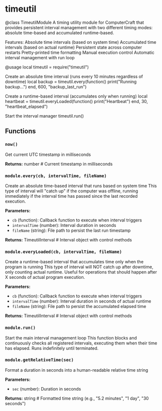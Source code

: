 # timeutil

@class TimeutilModule
A timing utility module for ComputerCraft that provides persistent interval management
with two different timing modes: absolute time-based and accumulated runtime-based.

Features:
Absolute time intervals (based on system time)
Accumulated time intervals (based on actual runtime)
Persistent state across computer restarts
Pretty-printed time formatting
Manual execution control
Automatic interval management with run loop

@usage
local timeutil = require("timeutil")

Create an absolute time interval (runs every 10 minutes regardless of downtime)
local backup = timeutil.every(function()
print("Running backup...")
end, 600, "backup_last_run")

Create a runtime-based interval (accumulates only when running)
local heartbeat = timeutil.everyLoaded(function()
print("Heartbeat")
end, 30, "heartbeat_elapsed")

Start the interval manager
timeutil.run()

## Functions

### `now()`

Get current UTC timestamp in milliseconds

**Returns:** number # Current timestamp in milliseconds

### `module.every(cb, intervalTime, fileName)`

Create an absolute time-based interval that runs based on system time This type of interval will "catch up" if the computer was offline, running immediately if the interval time has passed since the last recorded execution.

**Parameters:**

- `cb` (function): Callback function to execute when interval triggers
- `intervalTime` (number): Interval duration in seconds
- `fileName` (string): File path to persist the last run timestamp

**Returns:** TimeutilInterval # Interval object with control methods

### `module.everyLoaded(cb, intervalTime, fileName)`

Create a runtime-based interval that accumulates time only when the program is running This type of interval will NOT catch up after downtime, only counting actual runtime. Useful for operations that should happen after X seconds of actual program execution.

**Parameters:**

- `cb` (function): Callback function to execute when interval triggers
- `intervalTime` (number): Interval duration in seconds of actual runtime
- `fileName` (string): File path to persist the accumulated elapsed time

**Returns:** TimeutilInterval # Interval object with control methods

### `module.run()`

Start the main interval management loop This function blocks and continuously checks all registered intervals, executing them when their time has elapsed. Runs indefinitely until terminated.

### `module.getRelativeTime(sec)`

Format a duration in seconds into a human-readable relative time string

**Parameters:**

- `sec` (number): Duration in seconds

**Returns:** string # Formatted time string (e.g., "5.2 minutes", "1 day", "30 seconds")

